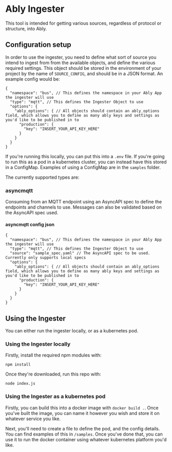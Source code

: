 # Ably Ingester

This tool is intended for getting various sources, regardless of protocol or structure, into Ably.

## Configuration setup

In order to use the ingester, you need to define what sort of source you intend to ingest from from the available objects, and define the various required settings. This object should be stored in the environment of your project by the name of `SOURCE_CONFIG`, and should be in a JSON format. An example config would be:

```
{
  "namespace": "bus", // This defines the namespace in your Ably App the ingester will use
  "type": "mqtt", // This defines the Ingester Object to use
  "options": {
    "ably_options": { // All objects should contain an ably_options field, which allows you to define as many ably keys and settings as you'd like to be published in to
      "production": {
        "key": "INSERT_YOUR_API_KEY_HERE"
      }
    }
  }
}
```

If you're running this locally, you can put this into a `.env` file. If you're going to run this as a pod in a kubernetes cluster, you can instead have this stored in a ConfigMap. Examples of using a ConfigMap are in the `samples` folder.

The currently supported types are:

### asyncmqtt

Consuming from an MQTT endpoint using an AsyncAPI spec to define the endpoints and channels to use. Messages can also be validated based on the AsyncAPI spec used.

#### asyncmqtt config json

```
{
  "namespace": "bus", // This defines the namespace in your Ably App the ingester will use
  "type": "mqtt", // This defines the Ingester Object to use
  "source": "sample_spec.yaml" // The AsyncAPI spec to be used. Currently only supports local specs
  "options": {
    "ably_options": { // All objects should contain an ably_options field, which allows you to define as many ably keys and settings as you'd like to be published in to
      "production": {
        "key": "INSERT_YOUR_API_KEY_HERE"
      }
    }
  }
}
```

## Using the Ingester

You can either run the ingester locally, or as a kubernetes pod.

### Using the Ingester locally

Firstly, install the required npm modules with:

`npm install`

Once they're downloaded, run this repo with:

`node index.js`

### Using the Ingester as a kubernetes pod

Firstly, you can build this into a docker image with `docker build .`. Once you've built the image, you can name it however you wish and store it on whatever service you like.

Next, you'll need to create a file to define the pod, and the config details. You can find examples of this in `/samples`. Once you've done that, you can use it to run the docker container using whatever kubernetes platform you'd like.
